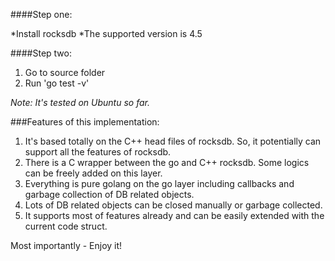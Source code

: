 ####Step one:

 *Install rocksdb 
 *The supported version is 4.5

####Step two:

 1. Go to source folder
 2. Run  'go test -v'

*Note: It's tested on Ubuntu so far.*

###Features of this implementation:

 1. It's based totally on the C++ head files of rocksdb. So, it potentially can support all the features of rocksdb.
 2. There is a C wrapper between the go and C++ rocksdb. Some logics can be freely added on this layer.
 3. Everything is pure golang on the go layer including callbacks and garbage collection of DB related objects. 
 4. Lots of DB related objects can be closed manually or garbage collected.
 5. It supports most of features already and can be easily extended with the current code struct.

Most importantly - Enjoy it!
